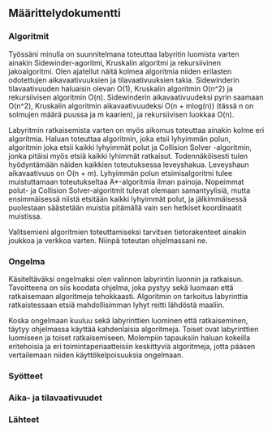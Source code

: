## Määrittelydokumentti


### Algoritmit

Työssäni minulla on suunnitelmana toteuttaa labyritin luomista varten ainakin Sidewinder-agoritmi, Kruskalin algoritmi ja rekursiivinen jakoalgoritmi. Olen ajatellut näitä kolmea algoritmia niiden erilasten odotettujen aikavaativuuksien ja tilavaativuuksien takia. Sidewinderin tilavaativuuden haluaisin olevan O(1), Kruskalin algoritmin O(n^2) ja rekursiivisen algoritmin O(n). Sidewinderin aikavaativuudeksi pyrin saamaan O(n^2), Kruskalin algoritmin aikavaativuudeksi O(n + mlog(n)) (tässä n on solmujen määrä puussa ja m kaarien), ja rekursiivisen luokkaa O(n).

Labyritmin ratkaisemista varten on myös aikomus toteuttaa ainakin kolme eri algoritmia. Haluan toteuttaa algoritmin, joka etsii lyhyimmän polun, algoritmin joka etsii kaikki lyhyimmät polut
ja Collision Solver -algoritmin, jonka pitäisi myös etsiä kaikki lyhimmät ratkaisut. Todennäköisesti tulen hyödyntämään näiden kaikkien toteutuksessa leveyshakua. Leveyshaun aikavaativuus on O(n + m). Lyhyimmän polun etsimisalgoritmi tulee muistuttamaan toteutukseltaa A*-algoritmia ilman painoja. Nopeimmat polut- ja Collision Solver-algoritmit tulevat olemaan samantyylisiä, mutta ensimmäisessä niistä etsitään kaikki lyhyimmät polut, ja jälkimmäisessä puolestaan säästetään muistia pitämällä vain sen hetkiset koordinaatit muistissa.

Valitsemieni algoritmien toteuttamiseksi tarvitsen tietorakenteet ainakin joukkoa ja verkkoa varten. Niinpä toteutan ohjelmassani ne.

### Ongelma

Käsiteltäväksi ongelmaksi olen valinnon labyrintin luonnin ja ratkaisun. Tavoitteena on siis koodata ohjelma, joka pystyy sekä luomaan että ratkaisemaan algoritmeja tehokkaasti. Algoritmin on tarkoitus labyrinttia ratkaistessaan etsiä mahdollisimman lyhyt reitti lähdöstä maaliin.

Koska ongelmaan kuuluu sekä labyrinttien luominen että ratkaiseminen, täytyy ohjelmassa käyttää kahdenlaisia algoritmeja. Toiset ovat labyrinttien luomiseen ja toiset ratkaisemiseen. Molempiin tapauksiin haluan kokeilla eritehoisia ja eri toimintaperiaatteisiin keskittyviä algoritmeja, jotta pääsen vertailemaan niiden käyttökelpoisuuksia ongelmaan.


### Syötteet



### Aika- ja tilavaativuudet



### Lähteet
